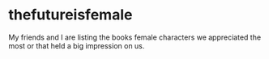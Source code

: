 # thefutureisfemale

My friends and I are listing the books female characters we appreciated the most or that held a big impression on us.
